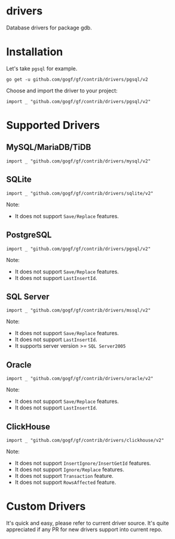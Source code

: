 # drivers
Database drivers for package gdb.

# Installation
Let's take `pgsql` for example.
```
go get -u github.com/gogf/gf/contrib/drivers/pgsql/v2
```

Choose and import the driver to your project:
```
import _ "github.com/gogf/gf/contrib/drivers/pgsql/v2"
```

# Supported Drivers

## MySQL/MariaDB/TiDB

```
import _ "github.com/gogf/gf/contrib/drivers/mysql/v2"
```

## SQLite
```
import _ "github.com/gogf/gf/contrib/drivers/sqlite/v2"
```
Note:
- It does not support `Save/Replace` features.

## PostgreSQL
```
import _ "github.com/gogf/gf/contrib/drivers/pgsql/v2"
```
Note:
- It does not support `Save/Replace` features.
- It does not support `LastInsertId`.

## SQL Server
```
import _ "github.com/gogf/gf/contrib/drivers/mssql/v2"
```
Note:
- It does not support `Save/Replace` features.
- It does not support `LastInsertId`.
- It supports server version >= `SQL Server2005`

## Oracle
```
import _ "github.com/gogf/gf/contrib/drivers/oracle/v2"
```
Note:
- It does not support `Save/Replace` features.
- It does not support `LastInsertId`.

## ClickHouse
```
import _ "github.com/gogf/gf/contrib/drivers/clickhouse/v2"
```
Note:
- It does not support `InsertIgnore/InsertGetId` features.
- It does not support `Ignore/Replace` features.
- It does not support `Transaction` feature.
- It does not support `RowsAffected` feature.


# Custom Drivers

It's quick and easy, please refer to current driver source. 
It's quite appreciated if any PR for new drivers support into current repo.
